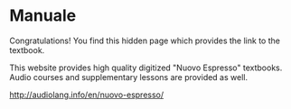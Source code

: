 # Manuale

Congratulations! You find this hidden page which provides the link to the textbook.

This website provides high quality digitized "Nuovo Espresso" textbooks. Audio courses and supplementary lessons are provided as well.

<http://audiolang.info/en/nuovo-espresso/>
